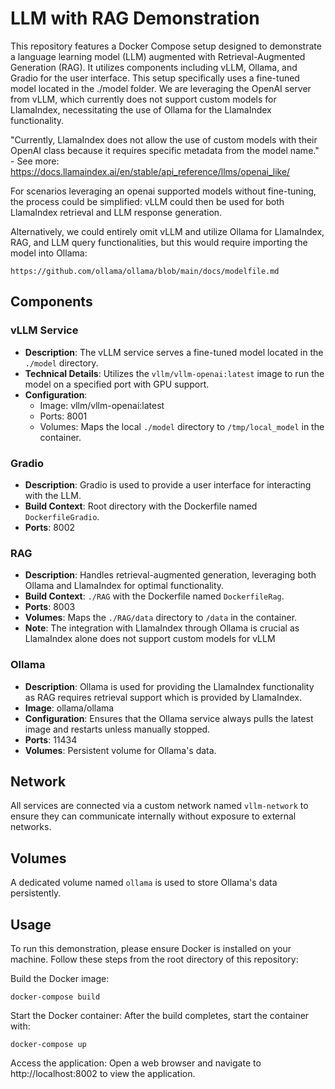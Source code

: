 # LLM with RAG Demonstration

This repository features a Docker Compose setup designed to demonstrate a language learning model (LLM) augmented with Retrieval-Augmented Generation (RAG). It utilizes components including vLLM, Ollama, and Gradio for the user interface. This setup specifically uses a fine-tuned model located in the ./model folder. We are leveraging the OpenAI server from vLLM, which currently does not support custom models for LlamaIndex, necessitating the use of Ollama for the LlamaIndex functionality.

"Currently, LlamaIndex does not allow the use of custom models with their OpenAI class because it requires specific metadata from the model name." - See more: https://docs.llamaindex.ai/en/stable/api_reference/llms/openai_like/

For scenarios leveraging an openai supported models without fine-tuning, the process could be simplified: vLLM could then be used for both LlamaIndex retrieval and LLM response generation.

Alternatively, we could entirely omit vLLM and utilize Ollama for LlamaIndex, RAG, and LLM query functionalities, but this would require importing the model into Ollama:
```
https://github.com/ollama/ollama/blob/main/docs/modelfile.md
```




## Components

### vLLM Service
- **Description**: The vLLM service serves a fine-tuned model located in the `./model` directory.
- **Technical Details**: Utilizes the `vllm/vllm-openai:latest` image to run the model on a specified port with GPU support.
- **Configuration**:
  - Image: vllm/vllm-openai:latest
  - Ports: 8001
  - Volumes: Maps the local `./model` directory to `/tmp/local_model` in the container.

### Gradio
- **Description**: Gradio is used to provide a user interface for interacting with the LLM.
- **Build Context**: Root directory with the Dockerfile named `DockerfileGradio`.
- **Ports**: 8002

### RAG
- **Description**: Handles retrieval-augmented generation, leveraging both Ollama and LlamaIndex for optimal functionality.
- **Build Context**: `./RAG` with the Dockerfile named `DockerfileRag`.
- **Ports**: 8003
- **Volumes**: Maps the `./RAG/data` directory to `/data` in the container.
- **Note**: The integration with LlamaIndex through Ollama is crucial as LlamaIndex alone does not support custom models for vLLM 

### Ollama
- **Description**: Ollama is used for providing the LlamaIndex functionality as RAG requires retrieval support which is provided by LlamaIndex.
- **Image**: ollama/ollama
- **Configuration**: Ensures that the Ollama service always pulls the latest image and restarts unless manually stopped.
- **Ports**: 11434
- **Volumes**: Persistent volume for Ollama's data.

## Network
All services are connected via a custom network named `vllm-network` to ensure they can communicate internally without exposure to external networks.

## Volumes
A dedicated volume named `ollama` is used to store Ollama's data persistently.


## Usage
To run this demonstration, please ensure Docker is installed on your machine. Follow these steps from the root directory of this repository:

Build the Docker image:
```
docker-compose build
```
Start the Docker container:
After the build completes, start the container with:
```
docker-compose up
```
Access the application:
Open a web browser and navigate to http://localhost:8002 to view the application.



